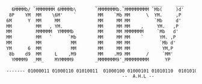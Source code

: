                                                                                                                           
```txt                                                                                                                          
   ____   ________  ____         ________  __________ ____     ___       __________   ____       ____   ____       ____   
  6MMMMb/ `MMMMMMM 6MMMMb\       `MMMMMMMb.`MMMMMMMMM `Mb(     )d'       MMMMMMMMMM  6MMMMb     6MMMMb  `MM'      6MMMMb\ 
 8P    YM  MM    \6M'    `        MM    `Mb MM      \  YM.     ,P        /   MM   \ 8P    Y8   8P    Y8  MM      6M'    ` 
6M      Y  MM     MM              MM     MM MM         `Mb     d'            MM    6M      Mb 6M      Mb MM      MM       
MM         MM   , YM.             MM     MM MM    ,     YM.   ,P             MM    MM      MM MM      MM MM      YM.      
MM         MMMMMM  YMMMMb         MM     MM MMMMMMM     `Mb   d'             MM    MM      MM MM      MM MM       YMMMMb  
MM         MM   `      `Mb        MM     MM MM    `      YM. ,P              MM    MM      MM MM      MM MM           `Mb 
MM         MM           MM        MM     MM MM           `Mb d'              MM    MM      MM MM      MM MM            MM 
YM      6  MM           MM        MM     MM MM            YM,P               MM    YM      M9 YM      M9 MM            MM 
 8b    d9  MM     L    ,M9        MM    .M9 MM      /     `MM'               MM     8b    d8   8b    d8  MM    / L    ,M9 
  YMMMM9  _MM_    MYMMMM9        _MMMMMMM9'_MMMMMMMMM      YP               _MM_     YMMMM9     YMMMM9  _MMMMMMM MYMMMM9  
                                                                                                                          
------- 01000011 01000110 01010011  01000100 01000101 01010110  01010100 01001111 01001111 01001100 01010011 ---------- 
                                           --  A.H.L --
```

                                                                                                                          
                                                                                                                          


